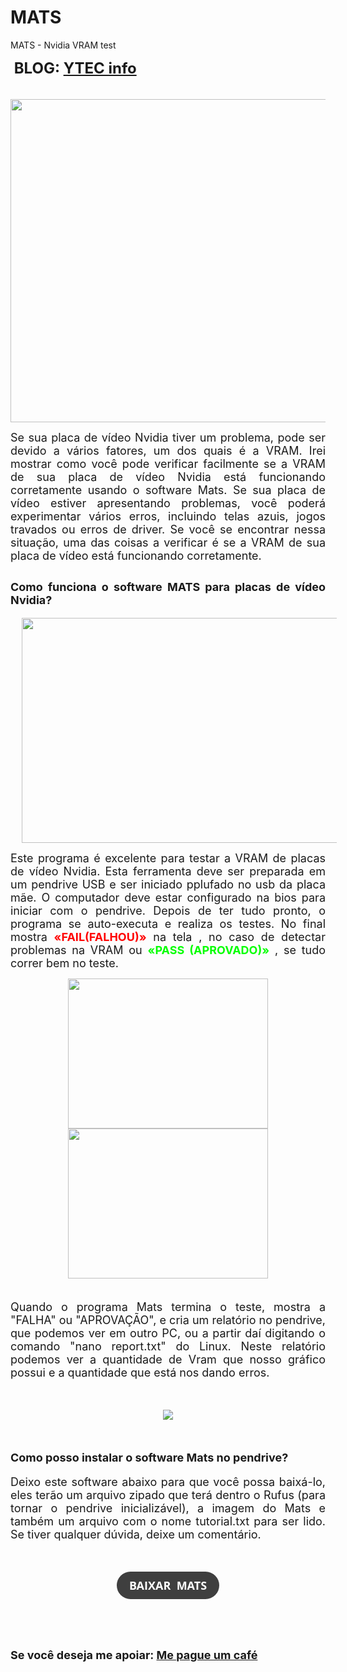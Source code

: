 # MATS
MATS - Nvidia VRAM test
<p><span style="font-size: large;"><b><span style="font-size: x-large;">&nbsp;BLOG: <a href="https://ytec-info.blogspot.com/2022/01/programa-para-testar-vram-de-placas-de.html" target="_blank">YTEC info</a></span></b></span> <br /></p>
<p style="text-align: center;"><span style="font-size: large;">&nbsp;</span><img height="517" src="https://s2.glbimg.com/rV0y1DMZKa8UcckbiaBitTXpwFE=/0x0:695x561/984x0/smart/filters:strip_icc()/i.s3.glbimg.com/v1/AUTH_08fbf48bc0524877943fe86e43087e7a/internal_photos/bs/2017/f/c/Rl4ClyT8qPjZ4Je5mB5Q/gtx-1050.png" width="640" /></p><p style="text-align: justify;"><span style="font-size: large;">Se sua placa de vídeo Nvidia tiver um problema, pode ser devido a vários fatores, um dos quais é a VRAM. Irei mostrar como você pode verificar facilmente se a VRAM de sua placa de vídeo Nvidia está funcionando corretamente usando o software Mats. Se sua placa de vídeo estiver apresentando problemas, você poderá experimentar vários erros, incluindo telas azuis, jogos travados ou erros de driver. Se você se encontrar nessa situação, uma das coisas a verificar é se a VRAM de sua placa de vídeo está funcionando corretamente.</span></p><h2 style="text-align: justify;"><span style="font-size: large;">Como funciona o software MATS para placas de vídeo Nvidia?</span></h2><div class="separator" style="clear: both; text-align: center;"><span style="font-size: large;"><a href="https://blogger.googleusercontent.com/img/a/AVvXsEiOX8rOv7dsX1voNP1_Y4YYnAplL5uobfxujkOWRm0ZlzrDeLOgmhzFiwlJiLf6zrzTcWr0VyTG8_PkKFQanEGlrVaegz-I0fO4YHTXYIAJ4ixkD7CLr54dgF0ej6aSQQwL6-oi-IIO3mfPub0jvmQFQ1V4sh3Y8_fuHqwRRWtFk8_RVyz4fXEsSQ=s1280" style="margin-left: 1em; margin-right: 1em;"><img border="0" data-original-height="720" data-original-width="1280" height="360" src="https://blogger.googleusercontent.com/img/a/AVvXsEiOX8rOv7dsX1voNP1_Y4YYnAplL5uobfxujkOWRm0ZlzrDeLOgmhzFiwlJiLf6zrzTcWr0VyTG8_PkKFQanEGlrVaegz-I0fO4YHTXYIAJ4ixkD7CLr54dgF0ej6aSQQwL6-oi-IIO3mfPub0jvmQFQ1V4sh3Y8_fuHqwRRWtFk8_RVyz4fXEsSQ=w640-h360" width="640" /></a></span></div><span style="font-size: large;"></span><p></p><p style="text-align: justify;"><span style="font-size: large;">Este programa é excelente para testar a VRAM de placas de vídeo Nvidia. Esta ferramenta deve ser preparada em um pendrive USB e ser iniciado pplufado no usb da placa mãe. O computador deve estar configurado na bios para iniciar com o pendrive. Depois de ter tudo pronto, o programa se auto-executa e realiza os testes. No final mostra <b><span style="color: red;">«FAIL(FALHOU)»</span></b> na tela , no caso de detectar problemas na VRAM ou <b><span style="color: #04ff00;">«PASS (APROVADO)»</span></b> , se tudo correr bem no teste.</span></p><p style="text-align: justify;"></p><div class="separator" style="clear: both; text-align: center;"><a href="https://blogger.googleusercontent.com/img/a/AVvXsEiGlBve3xJZGX540iVwtKHWaHvEIXCoveCrUXGSWhuEHpzmMLf3H-LXgU49X_QaOQ8BrBfzL_82Bf_F49hi6awPnCVYdcTDREH6NF6N4ARF6qHo3V8pzh2U18nQlZMUR77b9AhG8Vug4jRqRPaCaCLYuCAX3MgWKM9h9nYgjOvGGqd-ynCQ47T4Fw=s400" style="margin-left: 1em; margin-right: 1em;"><img border="0" data-original-height="300" data-original-width="400" height="240" src="https://blogger.googleusercontent.com/img/a/AVvXsEiGlBve3xJZGX540iVwtKHWaHvEIXCoveCrUXGSWhuEHpzmMLf3H-LXgU49X_QaOQ8BrBfzL_82Bf_F49hi6awPnCVYdcTDREH6NF6N4ARF6qHo3V8pzh2U18nQlZMUR77b9AhG8Vug4jRqRPaCaCLYuCAX3MgWKM9h9nYgjOvGGqd-ynCQ47T4Fw=s320" width="320" /></a><br /><a href="https://blogger.googleusercontent.com/img/a/AVvXsEhqzlFTJ6ICbLAZA6vDvVmGlatP8xQEW29HIpFLq2Ypor3uYxk-S38th-huoksYmCACUoYN5fRdMSwrNkwQ-Z3FF2ySC6yqaRZZQ6RLdKpHI2KBF-1ZT_F2ujhAo_Sa1YWtYnG9SGYcVR32c2gCMzdPruLdc-yusa36axujRy-yezbbdWaJorGypw=s400" style="margin-left: 1em; margin-right: 1em;"><img border="0" data-original-height="300" data-original-width="400" height="240" src="https://blogger.googleusercontent.com/img/a/AVvXsEhqzlFTJ6ICbLAZA6vDvVmGlatP8xQEW29HIpFLq2Ypor3uYxk-S38th-huoksYmCACUoYN5fRdMSwrNkwQ-Z3FF2ySC6yqaRZZQ6RLdKpHI2KBF-1ZT_F2ujhAo_Sa1YWtYnG9SGYcVR32c2gCMzdPruLdc-yusa36axujRy-yezbbdWaJorGypw=s320" width="320" /></a></div><span style="font-size: large;"><br /></span><p></p><p style="text-align: justify;"><span style="font-size: large;">Quando o programa Mats termina o teste, mostra a "FALHA" ou "APROVAÇÃO", e cria um relatório no pendrive, que podemos ver em outro PC, ou a partir daí digitando o comando "nano report.txt" do Linux. Neste relatório podemos ver a quantidade de Vram que nosso gráfico possui e a quantidade que está nos dando erros.</span></p><p style="text-align: justify;"><span style="font-size: large;">&nbsp;</span></p><div class="separator" style="clear: both; text-align: center;"><span style="font-size: large;"><a href="https://blogger.googleusercontent.com/img/a/AVvXsEjOAMNvYVIjm0TEzBuzNZu7cGZj7UNZae66GG3htxLUnF78samRLPRT6SHYhAxlZrY9DiM6j-hMILocGQHP7HoE4ro4sczGGJJn2qKqc4ZyP1qIvqvL05uHcFVkJvSAvXycdSdpLJZM5NbbKjeSp_BqpFc5PgCWIgCObj5YgLEu0I3a7qlXH9tz_g=s400" style="margin-left: 1em; margin-right: 1em;"><img border="0" data-original-height="300" data-original-width="400" src="https://blogger.googleusercontent.com/img/a/AVvXsEjOAMNvYVIjm0TEzBuzNZu7cGZj7UNZae66GG3htxLUnF78samRLPRT6SHYhAxlZrY9DiM6j-hMILocGQHP7HoE4ro4sczGGJJn2qKqc4ZyP1qIvqvL05uHcFVkJvSAvXycdSdpLJZM5NbbKjeSp_BqpFc5PgCWIgCObj5YgLEu0I3a7qlXH9tz_g=s16000" /></a></span></div><span style="font-size: large;"><br /></span><p></p><h2 style="text-align: justify;"><span style="font-size: large;">Como posso instalar o software Mats no pendrive?</span></h2><p style="text-align: justify;"><span style="font-size: large;">Deixo este software abaixo para que você possa baixá-lo, eles terão um arquivo zipado que terá dentro o Rufus (para tornar o pendrive inicializável), a imagem do Mats e também um arquivo com o nome tutorial.txt para ser lido. Se tiver qualquer dúvida, deixe um comentário.</span></p><p style="text-align: justify;"><span style="font-size: large;">&nbsp;</span></p><p style="text-align: center;"><span style="font-size: large;"><b><a class="wp-block-button__link" data-wpel-link="external" href="https://github.com/YTEC-info/MATS/archive/refs/heads/main.zip" rel="noreferrer noopener nofollow external" style="-webkit-text-stroke-width: 0px; background-color: #3f3f3f; border-radius: 9999px; border: 0px none; box-shadow: none; box-sizing: border-box; color: white; cursor: pointer; display: inline-block; font-family: &quot;Open Sans&quot;, sans-serif; font-style: normal; font-variant-caps: normal; font-variant-ligatures: normal; letter-spacing: normal; line-height: inherit; margin: 0px; orphans: 2; outline: currentcolor none 0px; overflow-wrap: break-word; padding: 10px 20px; text-align: center; text-decoration: none; text-indent: 0px; text-transform: none; transition: color 0.1s ease-in-out 0s, background-color 0.1s ease-in-out 0s; white-space: normal; widows: 2; word-spacing: 0px;" target="_blank"><span style="border: 0px none; margin: 0px; padding: 0px; vertical-align: inherit;"><span style="border: 0px none; margin: 0px; padding: 0px; vertical-align: inherit;">BAIXAR&nbsp; MATS </span></span></a></b></span></p><h2 style="text-align: left;"><span style="font-size: large;">&nbsp;</span></h2><h2 style="text-align: left;"><span style="font-size: large;">Se você deseja me apoiar: <a href="https://mpago.la/2XfKBZT" target="_blank">Me pague um café</a><br /></span></h2>
